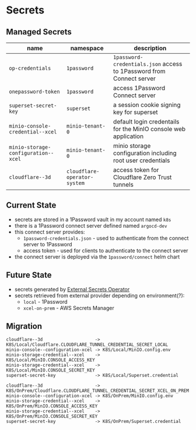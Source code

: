 # Secrets

## Managed Secrets

| name                                | namespace                    | description                                                          |
| ----------------------------------- | ---------------------------- | -------------------------------------------------------------------- |
| `op-credentials`                    | `1password`                  | `1password-credentials.json` access to 1Password from Connect server |
| `onepassword-token`                 | `1password`                  | access 1Password Connect server                                      |
| `superset-secret-key`               | `superset`                   | a session cookie signing key for superset                            |
| `minio-console-credential--xcel`    | `minio-tenant-0`             | default login credentails for the MinIO console web application      |
| `minio-storage-configuration--xcel` | `minio-tenant-0`             | minio storage configuration including root user credentials          |
| `cloudflare--3d`                    | `cloudflare-operator-system` | access token for Cloudflare Zero Trust tunnels                       |

## Current State

- secrets are stored in a 1Password vault in my account named `k8s`
- there is a 1Password connect server defined named `argocd-dev`
- this connect server provides:
  - `1password-credentials.json` - used to authenticate from the connect server to 1Password
  - access token - used for clients to authenticate to the connect server
- the connect server is deployed via the `1password/connect` helm chart

## Future State

- secrets generated by [External Secrets Operator](https://external-secrets.io/latest/)
- secrets retrieved from external provider depending on environment(?):
  - `local` - 1Password
  - `xcel-on-prem` - AWS Secrets Manager

## Migration

```text
cloudflare--3d                    -> K8S/Local/Cloudflare.CLOUDFLARE_TUNNEL_CREDENTIAL_SECRET_LOCAL
minio-console--configuration-xcel -> K8S/Local/MinIO.config.env
minio-storage-credential--xcel    -> K8S/Local/MinIO.CONSOLE_ACCESS_KEY
minio-storage-credential--xcel    -> K8S/Local/MinIO.CONSOLE_SECRET_KEY
superset-secret-key               -> K8S/Local/Superset.credential

cloudflare--3d                    -> K8S/OnPrem/Cloudflare.CLOUDFLARE_TUNNEL_CREDENTIAL_SECRET_XCEL_ON_PREM
minio-console--configuration-xcel -> K8S/OnPrem/MinIO.config.env
minio-storage-credential--xcel    -> K8S/OnPrem/MinIO.CONSOLE_ACCESS_KEY
minio-storage-credential--xcel    -> K8S/OnPrem/MinIO.CONSOLE_SECRET_KEY
superset-secret-key               -> K8S/OnPrem/Superset.credential
```
